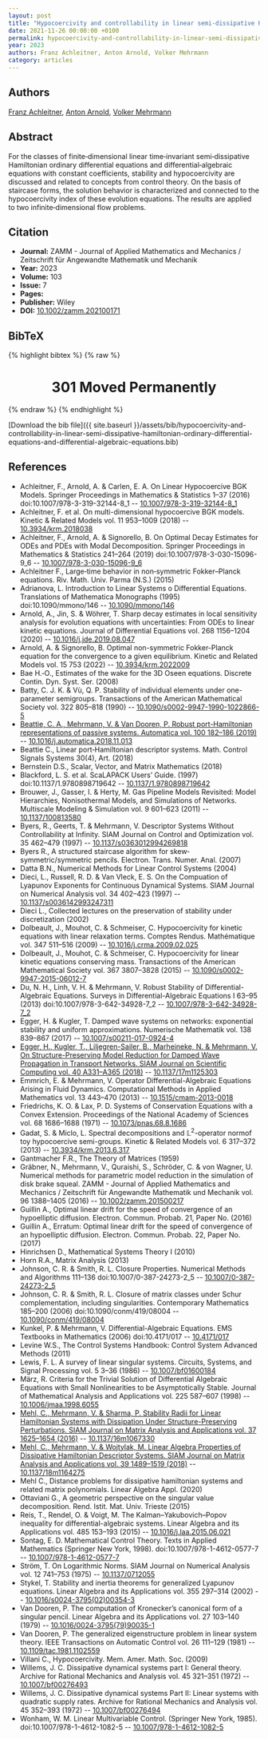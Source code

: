 ```yaml
---
layout: post
title: "Hypocoercivity and controllability in linear semi‐dissipative Hamiltonian ordinary differential equations and differential‐algebraic equations"
date: 2021-11-26 00:00:00 +0100
permalink: hypocoercivity-and-controllability-in-linear-semi-dissipative-hamiltonian-ordinary-differential-equations-and-differential-algebraic-equations
year: 2023
authors: Franz Achleitner, Anton Arnold, Volker Mehrmann
category: articles
---
```

 
## Authors
[Franz Achleitner](authors/franz-achleitner), [Anton Arnold](authors/anton-arnold), [Volker Mehrmann](authors/volker-mehrmann)
 
## Abstract
For the classes of finite‐dimensional linear time‐invariant semi‐dissipative Hamiltonian ordinary differential equations and differential‐algebraic equations with constant coefficients, stability and hypocoercivity are discussed and related to concepts from control theory. On the basis of staircase forms, the solution behavior is characterized and connected to the hypocoercivity index of these evolution equations. The results are applied to two infinite‐dimensional flow problems.
 
## Citation
- **Journal:** ZAMM - Journal of Applied Mathematics and Mechanics / Zeitschrift für Angewandte Mathematik und Mechanik
- **Year:** 2023
- **Volume:** 103
- **Issue:** 7
- **Pages:** 
- **Publisher:** Wiley
- **DOI:** [10.1002/zamm.202100171](https://doi.org/10.1002/zamm.202100171)
 
## BibTeX
{% highlight bibtex %}
{% raw %}
<html>
<head><title>301 Moved Permanently</title></head>
<body>
<center><h1>301 Moved Permanently</h1></center>
</body>
</html>
{% endraw %}
{% endhighlight %}
 
[Download the bib file]({{ site.baseurl }}/assets/bib/hypocoercivity-and-controllability-in-linear-semi-dissipative-hamiltonian-ordinary-differential-equations-and-differential-algebraic-equations.bib)
 
## References
- Achleitner, F., Arnold, A. & Carlen, E. A. On Linear Hypocoercive BGK Models. Springer Proceedings in Mathematics &amp; Statistics 1–37 (2016) doi:10.1007/978-3-319-32144-8_1 -- [10.1007/978-3-319-32144-8_1](https://doi.org/10.1007/978-3-319-32144-8_1)
- Achleitner, F. et al. On multi-dimensional hypocoercive BGK models. Kinetic &amp; Related Models vol. 11 953–1009 (2018) -- [10.3934/krm.2018038](https://doi.org/10.3934/krm.2018038)
- Achleitner, F., Arnold, A. & Signorello, B. On Optimal Decay Estimates for ODEs and PDEs with Modal Decomposition. Springer Proceedings in Mathematics &amp; Statistics 241–264 (2019) doi:10.1007/978-3-030-15096-9_6 -- [10.1007/978-3-030-15096-9_6](https://doi.org/10.1007/978-3-030-15096-9_6)
- Achleitner F., Large‐time behavior in non‐symmetric Fokker–Planck equations. Riv. Math. Univ. Parma (N.S.) (2015)
- Adrianova, L. Introduction to Linear Systems o                    Differential Equations. Translations of Mathematica                        Monographs (1995) doi:10.1090/mmono/146 -- [10.1090/mmono/146](https://doi.org/10.1090/mmono/146)
- Arnold, A., Jin, S. & Wöhrer, T. Sharp decay estimates in local sensitivity analysis for evolution equations with uncertainties: From ODEs to linear kinetic equations. Journal of Differential Equations vol. 268 1156–1204 (2020) -- [10.1016/j.jde.2019.08.047](https://doi.org/10.1016/j.jde.2019.08.047)
- Arnold, A. & Signorello, B. Optimal non-symmetric Fokker-Planck equation for the convergence to a given equilibrium. Kinetic and Related Models vol. 15 753 (2022) -- [10.3934/krm.2022009](https://doi.org/10.3934/krm.2022009)
- Bae H.‐O., Estimates of the wake for the 3D Oseen equations. Discrete Contin. Dyn. Syst. Ser. (2008)
- Batty, C. J. K. & Vù, Q. P. Stability of individual elements under one-parameter semigroups. Transactions of the American Mathematical Society vol. 322 805–818 (1990) -- [10.1090/s0002-9947-1990-1022866-5](https://doi.org/10.1090/s0002-9947-1990-1022866-5)
- [Beattie, C. A., Mehrmann, V. & Van Dooren, P. Robust port-Hamiltonian representations of passive systems. Automatica vol. 100 182–186 (2019)](robust-port-hamiltonian-representations-of-passive-systems) -- [10.1016/j.automatica.2018.11.013](https://doi.org/10.1016/j.automatica.2018.11.013)
- Beattie C., Linear port‐Hamiltonian descriptor systems. Math. Control Signals Systems 30(4), Art. (2018)
- Bernstein D.S., Scalar, Vector, and Matrix Mathematics (2018)
- Blackford, L. S. et al. ScaLAPACK Users’ Guide. (1997) doi:10.1137/1.9780898719642 -- [10.1137/1.9780898719642](https://doi.org/10.1137/1.9780898719642)
- Brouwer, J., Gasser, I. & Herty, M. Gas Pipeline Models Revisited: Model Hierarchies, Nonisothermal Models, and Simulations of Networks. Multiscale Modeling &amp; Simulation vol. 9 601–623 (2011) -- [10.1137/100813580](https://doi.org/10.1137/100813580)
- Byers, R., Geerts, T. & Mehrmann, V. Descriptor Systems Without Controllability at Infinity. SIAM Journal on Control and Optimization vol. 35 462–479 (1997) -- [10.1137/s0363012994269818](https://doi.org/10.1137/s0363012994269818)
- Byers R., A structured staircase algorithm for skew‐symmetric/symmetric pencils. Electron. Trans. Numer. Anal. (2007)
- Datta B.N., Numerical Methods for Linear Control Systems (2004)
- Dieci, L., Russell, R. D. & Van Vleck, E. S. On the Compuation of Lyapunov Exponents for Continuous Dynamical Systems. SIAM Journal on Numerical Analysis vol. 34 402–423 (1997) -- [10.1137/s0036142993247311](https://doi.org/10.1137/s0036142993247311)
- Dieci L., Collected lectures on the preservation of stability under discretization (2002)
- Dolbeault, J., Mouhot, C. & Schmeiser, C. Hypocoercivity for kinetic equations with linear relaxation terms. Comptes Rendus. Mathématique vol. 347 511–516 (2009) -- [10.1016/j.crma.2009.02.025](https://doi.org/10.1016/j.crma.2009.02.025)
- Dolbeault, J., Mouhot, C. & Schmeiser, C. Hypocoercivity for linear kinetic equations conserving mass. Transactions of the American Mathematical Society vol. 367 3807–3828 (2015) -- [10.1090/s0002-9947-2015-06012-7](https://doi.org/10.1090/s0002-9947-2015-06012-7)
- Du, N. H., Linh, V. H. & Mehrmann, V. Robust Stability of Differential-Algebraic Equations. Surveys in Differential-Algebraic Equations I 63–95 (2013) doi:10.1007/978-3-642-34928-7_2 -- [10.1007/978-3-642-34928-7_2](https://doi.org/10.1007/978-3-642-34928-7_2)
- Egger, H. & Kugler, T. Damped wave systems on networks: exponential stability and uniform approximations. Numerische Mathematik vol. 138 839–867 (2017) -- [10.1007/s00211-017-0924-4](https://doi.org/10.1007/s00211-017-0924-4)
- [Egger, H., Kugler, T., Liljegren-Sailer, B., Marheineke, N. & Mehrmann, V. On Structure-Preserving Model Reduction for Damped Wave Propagation in Transport Networks. SIAM Journal on Scientific Computing vol. 40 A331–A365 (2018)](on-structure-preserving-model-reduction-for-damped-wave-propagation-in-transport-networks) -- [10.1137/17m1125303](https://doi.org/10.1137/17m1125303)
- Emmrich, E. & Mehrmann, V. Operator Differential-Algebraic Equations Arising in Fluid Dynamics. Computational Methods in Applied Mathematics vol. 13 443–470 (2013) -- [10.1515/cmam-2013-0018](https://doi.org/10.1515/cmam-2013-0018)
- Friedrichs, K. O. & Lax, P. D. Systems of Conservation Equations with a Convex Extension. Proceedings of the National Academy of Sciences vol. 68 1686–1688 (1971) -- [10.1073/pnas.68.8.1686](https://doi.org/10.1073/pnas.68.8.1686)
- Gadat, S. & Miclo, L. Spectral decompositions and $\mathbb{L}^2$-operator normof toy hypocoercive semi-groups. Kinetic &amp; Related Models vol. 6 317–372 (2013) -- [10.3934/krm.2013.6.317](https://doi.org/10.3934/krm.2013.6.317)
- Gantmacher F.R., The Theory of Matrices (1959)
- Gräbner, N., Mehrmann, V., Quraishi, S., Schröder, C. & von Wagner, U. Numerical methods for parametric model reduction in the simulation of disk brake squeal. ZAMM - Journal of Applied Mathematics and Mechanics / Zeitschrift für Angewandte Mathematik und Mechanik vol. 96 1388–1405 (2016) -- [10.1002/zamm.201500217](https://doi.org/10.1002/zamm.201500217)
- Guillin A., Optimal linear drift for the speed of convergence of an hypoelliptic diffusion. Electron. Commun. Probab. 21, Paper No. (2016)
- Guillin A., Erratum: Optimal linear drift for the speed of convergence of an hypoelliptic diffusion. Electron. Commun. Probab. 22, Paper No. (2017)
- Hinrichsen D., Mathematical Systems Theory I (2010)
- Horn R.A., Matrix Analysis (2013)
- Johnson, C. R. & Smith, R. L. Closure Properties. Numerical Methods and Algorithms 111–136 doi:10.1007/0-387-24273-2_5 -- [10.1007/0-387-24273-2_5](https://doi.org/10.1007/0-387-24273-2_5)
- Johnson, C. R. & Smith, R. L. Closure of matrix classes under Schur complementation, including singularities. Contemporary Mathematics 185–200 (2006) doi:10.1090/conm/419/08004 -- [10.1090/conm/419/08004](https://doi.org/10.1090/conm/419/08004)
- Kunkel, P. & Mehrmann, V. Differential-Algebraic Equations. EMS Textbooks in Mathematics (2006) doi:10.4171/017 -- [10.4171/017](https://doi.org/10.4171/017)
- Levine W.S., The Control Systems Handbook: Control System Advanced Methods (2011)
- Lewis, F. L. A survey of linear singular systems. Circuits, Systems, and Signal Processing vol. 5 3–36 (1986) -- [10.1007/bf01600184](https://doi.org/10.1007/bf01600184)
- März, R. Criteria for the Trivial Solution of Differential Algebraic Equations with Small Nonlinearities to be Asymptotically Stable. Journal of Mathematical Analysis and Applications vol. 225 587–607 (1998) -- [10.1006/jmaa.1998.6055](https://doi.org/10.1006/jmaa.1998.6055)
- [Mehl, C., Mehrmann, V. & Sharma, P. Stability Radii for Linear Hamiltonian Systems with Dissipation Under Structure-Preserving Perturbations. SIAM Journal on Matrix Analysis and Applications vol. 37 1625–1654 (2016)](stability-radii-for-linear-hamiltonian-systems-with-dissipation-under-structure-preserving-perturbations) -- [10.1137/16m1067330](https://doi.org/10.1137/16m1067330)
- [Mehl, C., Mehrmann, V. & Wojtylak, M. Linear Algebra Properties of Dissipative Hamiltonian Descriptor Systems. SIAM Journal on Matrix Analysis and Applications vol. 39 1489–1519 (2018)](linear-algebra-properties-of-dissipative-hamiltonian-descriptor-systems) -- [10.1137/18m1164275](https://doi.org/10.1137/18m1164275)
- Mehl C., Distance problems for dissipative hamiltonian systems and related matrix polynomials. Linear Algebra Appl. (2020)
- Ottaviani G., A geometric perspective on the singular value decomposition. Rend. Istit. Mat. Univ. Trieste (2015)
- Reis, T., Rendel, O. & Voigt, M. The Kalman–Yakubovich–Popov inequality for differential-algebraic systems. Linear Algebra and its Applications vol. 485 153–193 (2015) -- [10.1016/j.laa.2015.06.021](https://doi.org/10.1016/j.laa.2015.06.021)
- Sontag, E. D. Mathematical Control Theory. Texts in Applied Mathematics (Springer New York, 1998). doi:10.1007/978-1-4612-0577-7 -- [10.1007/978-1-4612-0577-7](https://doi.org/10.1007/978-1-4612-0577-7)
- Ström, T. On Logarithmic Norms. SIAM Journal on Numerical Analysis vol. 12 741–753 (1975) -- [10.1137/0712055](https://doi.org/10.1137/0712055)
- Stykel, T. Stability and inertia theorems for generalized Lyapunov equations. Linear Algebra and its Applications vol. 355 297–314 (2002) -- [10.1016/s0024-3795(02)00354-3](https://doi.org/10.1016/s0024-3795(02)00354-3)
- Van Dooren, P. The computation of Kronecker’s canonical form of a singular pencil. Linear Algebra and its Applications vol. 27 103–140 (1979) -- [10.1016/0024-3795(79)90035-1](https://doi.org/10.1016/0024-3795(79)90035-1)
- Van Dooren, P. The generalized eigenstructure problem in linear system theory. IEEE Transactions on Automatic Control vol. 26 111–129 (1981) -- [10.1109/tac.1981.1102559](https://doi.org/10.1109/tac.1981.1102559)
- Villani C., Hypocoercivity. Mem. Amer. Math. Soc. (2009)
- Willems, J. C. Dissipative dynamical systems part I: General theory. Archive for Rational Mechanics and Analysis vol. 45 321–351 (1972) -- [10.1007/bf00276493](https://doi.org/10.1007/bf00276493)
- Willems, J. C. Dissipative dynamical systems Part II: Linear systems with quadratic supply rates. Archive for Rational Mechanics and Analysis vol. 45 352–393 (1972) -- [10.1007/bf00276494](https://doi.org/10.1007/bf00276494)
- Wonham, W. M. Linear Multivariable Control. (Springer New York, 1985). doi:10.1007/978-1-4612-1082-5 -- [10.1007/978-1-4612-1082-5](https://doi.org/10.1007/978-1-4612-1082-5)

